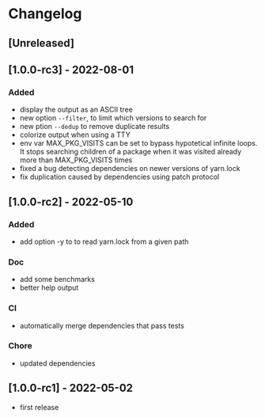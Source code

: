 # Changelog

## [Unreleased]

## [1.0.0-rc3] - 2022-08-01

### Added
- display the output as an ASCII tree
- new option `--filter`, to limit which versions to search for
- new ption `--dedup` to remove duplicate results
- colorize output when using a TTY
- env var MAX_PKG_VISITS can be set to bypass hypotetical infinite loops.
  It stops searching children of a package when it was visited already more than
  MAX_PKG_VISITS times
- fixed a bug detecting dependencies on newer versions of yarn.lock
- fix duplication caused by dependencies using patch protocol

## [1.0.0-rc2] - 2022-05-10

### Added
- add option -y to to read yarn.lock from a given path
### Doc
- add some benchmarks
- better help output
### CI
- automatically merge dependencies that pass tests
### Chore
- updated dependencies

## [1.0.0-rc1] - 2022-05-02
- first release